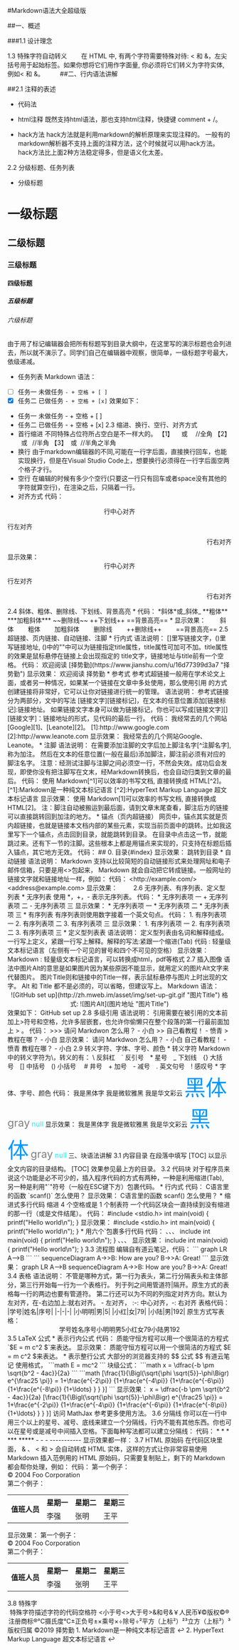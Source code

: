 #Markdown语法大全超级版

##一、概述

###1.1 设计理念
 
1.3 特殊字符自动转义
  在 HTML 中, 有两个字符需要特殊对待: < 和 &，左尖括号用于起始标签。如果你想将它们用作字面量, 你必须将它们转义为字符实体, 例如&lt; 和 &amp;。
  
##二、行内语法讲解
    
##2.1 注释的表述 

* 代码法


    ><div style='display: none'>
    >哈哈我是注释，不会在浏览器中显示。 
    ></div>

* html注释
既然支持html语法，那也支持html注释，快捷键 comment + /。

<!--哈哈我是注释，不会在浏览器中显示。-->
<!--
哈哈我是多段注释，
不会在浏览器中显示。
    -->
    
* hack方法
hack方法就是利用markdown的解析原理来实现注释的。
一般有的markdown解析器不支持上面的注释方法，这个时候就可以用hack方法。
hack方法比上面2种方法稳定得多，但是语义化太差。

[//]: # (哈哈我是最强注释，不会在浏览器中显示。)
[^_^]: # (哈哈我是最萌注释，不会在浏览器中显示。)
[//]: <> (哈哈我是注释，不会在浏览器中显示。)
[comment]: <> (哈哈我是注释，不会在浏览器中显示。)

2.2 分级标题、任务列表
* 分级标题
# 一级标题
## 二级标题
### 三级标题
#### 四级标题
##### 五级标题
###### 六级标题  <!--最多6级标题-->
由于用了标记编辑器会把所有标题写到目录大纲中，在这里写的演示标题也会列进去，所以就不演示了。同学们自己在编辑器中观察，很简单，一级标题字号最大，依级递减。
* 任务列表
Markdown 语法：
- [ ] 任务一 未做任务 `- + 空格 + [ ]`
- [x] 任务二 已做任务 `- + 空格 + [x]`
效果如下：
*  任务一 未做任务 - + 空格 + [ ]
*  任务二 已做任务 - + 空格 + [x]
2.3 缩进、换行、空行、对齐方式
* 首行缩进
不同特殊占位符所占空白是不一样大的。
【1】 &emsp;或&#8195; //全角
【2】 &ensp;或&#8194; //半角
【3】 &nbsp;或&#160;  //半角之半角
* 换行
由于markdown编辑器的不同,可能在一行字后面，直接换行回车，也能实现换行，但是在Visual Studio Code上，想要换行必须得在一行字后面空两个格子才行。
* 空行
在编辑的时候有多少个空行(只要这一行只有回车或者space没有其他的字符就算空行)，在渲染之后，只隔着一行。
* 对齐方式
代码：
<center>行中心对齐</center>
<p align="left">行左对齐</p>
<p align="right">行右对齐</p>
显示效果：
<center>行中心对齐</center>
<p align="left">行左对齐</p>
<p align="right">行右对齐</p>
2.4 斜体、粗体、删除线、下划线、背景高亮
* 代码：
*斜体*或_斜体_
**粗体**
***加粗斜体***
~~删除线~~
++下划线++
==背景高亮==
* 显示效果：
  斜体    粗体   加粗斜体   删除线   ++删除线++   ==背景高亮==
2.5 超链接、页内链接、自动链接、注脚
* 行内式
语法说明：
[]里写链接文字，()里写链接地址, ()中的""中可以为链接指定title属性，title属性可加可不加。title属性的效果是鼠标悬停在链接上会出现指定的 title文字，链接地址与title前有一个空格。
代码：
欢迎阅读 [择势勤](https://www.jianshu.com/u/16d77399d3a7 "择势勤")
显示效果：
欢迎阅读 择势勤
* 参考式
参考式超链接一般用在学术论文上面，或者另一种情况，如果某一个链接在文章中多处使用，那么使用引用 的方式创建链接将非常好，它可以让你对链接进行统一的管理。
语法说明：
参考式链接分为两部分，文中的写法 [链接文字][链接标记]，在文本的任意位置添加[链接标记]:链接地址。
如果链接文字本身可以做为链接标记，你也可以写成[链接文字][]
[链接文字]：链接地址的形式，见代码的最后一行。
代码：
我经常去的几个网站[Google][1]、[Leanote][2]。
[1]:http://www.google.com 
[2]:http://www.leanote.com
显示效果：
我经常去的几个网站Google、Leanote。
* 注脚
语法说明：
在需要添加注脚的文字后加上脚注名字[^注脚名字],称为加注。 然后在文本的任意位置(一般在最后)添加脚注，脚注前必须有对应的脚注名字。
注意：经测试注脚与注脚之间必须空一行，不然会失效。成功后会发现，即使你没有把注脚写在文末，经Markdown转换后，也会自动归类到文章的最后。
代码：
使用 Markdown[^1]可以效率的书写文档, 直接转换成 HTML[^2]。
[^1]:Markdown是一种纯文本标记语言
[^2]:HyperText Markup Language 超文本标记语言
显示效果：
使用 Markdown[1]可以效率的书写文档, 直接转换成 HTML[2]。
注：脚注自动被搬运到最后面，请到文章末尾查看，脚注后方的链接可以直接跳转回到加注的地方。
* 锚点（页内超链接）
网页中，锚点其实就是页内超链接，也就是链接本文档内部的某些元素，实现当前页面中的跳转。比如我这里写下一个锚点，点击回到目录，就能跳转到目录。 在目录中点击这一节，就能跳过来。还有下一节的注脚。这些根本上都是用锚点来实现的，只支持在标题后插入锚点，其它地方无效。
代码：
## 0. 目录{#index}
显示效果：
跳转到目录
* 自动链接
语法说明：
Markdown 支持以比较简短的自动链接形式来处理网址和电子邮件信箱，只要是用<>包起来， Markdown 就会自动把它转成链接。一般网址的链接文字就和链接地址一样，例如：
代码：
&lt;http://example.com/&gt; &emsp;&emsp; 
&lt;address@example.com&gt;
显示效果：
<http://example.com/>   
<address@example.com>
2.6 无序列表、有序列表、定义型列表
*  无序列表  
使用 *，+，- 表示无序列表。
代码：
* 无序列表项 一
+ 无序列表项 二
- 无序列表项 三
显示效果：
* 无序列表项 一
* 无序列表项 二
* 无序列表项 三
* 有序列表
有序列表则使用数字接着一个英文句点。
代码：
1. 有序列表项 一
2. 有序列表项 二
3. 有序列表项 三
显示效果：
1. 有序列表项 一
2. 有序列表项 二
3. 有序列表项 三
* 定义型列表表
语法说明：
定义型列表由名词和解释组成。一行写上定义，紧跟一行写上解释。解释的写法:紧跟一个缩进(Tab)
代码
:   轻量级文本标记语言（左侧有一个可见的冒号和四个不可见的空格）
显示效果：
Markdown
:   轻量级文本标记语言，可以转换成html，pdf等格式
2.7 插入图像
语法中图片Alt的意思是如果图片因为某些原因不能显示，就用定义的图片Alt文字来代替图片。 图片Title则和链接中的Title一样，表示鼠标悬停与图片上时出现的文字。 Alt 和 Title 都不是必须的，可以省略，但建议写上。
Markdown 语法：
<center>  <!--开始居中对齐-->
![GitHub set up](http://zh.mweb.im/asset/img/set-up-git.gif "图片Title")
格式: ![图片Alt](图片地址 "图片Title")
</center> <!--结束居中对齐-->
效果如下：
GitHub set up
2.8 多级引用
语法说明：
引用需要在被引用的文本前加上>符号和空格，允许多层嵌套，也允许你偷懒只在整个段落的第一行最前面加上 > 。
代码：
>>> 请问 Markdwon 怎么用？ - 小白
>> 自己看教程！ - 愤青
> 教程在哪？ - 小白
显示效果：
请问 Markdwon 怎么用？ - 小白
自己看教程！ - 愤青
教程在哪？ - 小白
2.9 转义字符、字体、字号、颜色
* 转义字符
Markdown中的转义字符为\，转义的有：
\ 反斜杠 ` 反引号 * 星号 _ 下划线 {} 大括号 [] 中括号 () 小括号  # 井号 + 加号 - 减号 . 英文句号 ! 感叹号
* 字体、字号、颜色
代码：
<font face="黑体">我是黑体字</font>
<font face="微软雅黑">我是微软雅黑</font>
<font face="STCAIYUN">我是华文彩云</font>
<font color=#0099ff size=12 face="黑体">黑体</font>
<font color=gray size=5>gray</font>
<font color=#00ffff size=3>null</font>
显示效果：
<font face="黑体">我是黑体字</font>
<font face="微软雅黑">我是微软雅黑</font>
<font face="STCAIYUN">我是华文彩云</font>
<font color=#0099ff size=12 face="黑体">黑体</font>
<font color=gray size=5>gray</font>
<font color=#00ffff size=3>null</font>
三、块语法讲解
3.1 内容目录
在段落中填写 [TOC] 以显示全文内容的目录结构。
[TOC]
效果参见最上方的目录。
3.2 代码块
对于程序员来说这个功能是必不可少的，插入程序代码的方式有两种，一种是利用缩进(Tab), 另一种是利用"`"符号（一般在ESC键下方）包裹代码。
* 行内式
代码：
C语言里的函数 `scanf()` 怎么使用？
显示效果：
C语言里的函数 scanf() 怎么使用？
* 缩进式多行代码
缩进 4 个空格或是 1 个制表符
一个代码区块会一直持续到没有缩进的那一行（或是文件结尾）。
代码：
#include &lt;stdio.h&gt;
int main(void)
{
    printf(&#34;Hello world\n&#34;);
}
显示效果：
#include &lt;stdio.h&gt;
int main(void)
{
    printf(&#34;Hello world\n&#34;);
}
* 用六个`包裹多行代码
代码：
、、、
include <stdio.h>
int main(void)
{
printf("Hello world\n");
}
、、、
显示效果：
include <stdio.h>
int main(void)
{
printf("Hello world\n");
}
3.3 流程图
编辑自有道云笔记，代码：
```
graph LR
A-->B
```
```
sequenceDiagram
A->>B: How are you?
B->>A: Great!
```
显示效果：
graph LR
A-->B
sequenceDiagram
A->>B: How are you?
B->>A: Great!
3.4 表格
语法说明：
不管是哪种方式，第一行为表头，第二行分隔表头和主体部分，第三行开始每一行为一个表格行。
列于列之间用管道符|隔开。原生方式的表格每一行的两边也要有管道符。
第二行还可以为不同的列指定对齐方向。默认为左对齐，在-右边加上:就右对齐。
 - 左对齐， :-: 中心对齐，-: 右对齐
表格代码：
|学号|姓名|序号|
|-|-|-|
|小明明|男|5|
|小红|女|79|
|小陆|男|192|
原生方式写表格：
<center>
学号姓名序号小明明男5小红女79小陆男192
</center>
3.5 LaTeX 公式
* 表示行内公式
代码：
质能守恒方程可以用一个很简洁的方程式 `$E = m c^2 $`来表达。
显示效果：
质能守恒方程可以用一个很简洁的方程式 $E = m c^2 $来表达。
*  表示整行公式
大部分的浏览器支持的
$$ 公式 $$
有道云笔记 使用格式，
```math
E = mc^2
```
块级公式：
```math
x = \dfrac{-b \pm \sqrt{b^2 - 4ac}}{2a} 
```
```math
[\frac{1}{\Bigl(\sqrt{\phi \sqrt{5}}-\phi\Bigr) e^{\frac25 \pi}} =
1+\frac{e^{-2\pi}} {1+\frac{e^{-4\pi}} {1+\frac{e^{-6\pi}}
{1+\frac{e^{-8\pi}} {1+\ldots} } } }]
```
显示效果：
x = \dfrac{-b \pm \sqrt{b^2 - 4ac}}{2a} 
[\frac{1}{\Bigl(\sqrt{\phi \sqrt{5}}-\phi\Bigr) e^{\frac25 \pi}} =
1+\frac{e^{-2\pi}} {1+\frac{e^{-4\pi}} {1+\frac{e^{-6\pi}}
{1+\frac{e^{-8\pi}} {1+\ldots} } } }]
访问 MathJax 参考更多使用方法。
3.6 分隔线
你可以在一行中用三个以上的星号、减号、底线来建立一个分隔线，行内不能有其他东西。你也可以在星号或是减号中间插入空格。下面每种写法都可以建立分隔线：
代码：
* * *
***
*****
- - -
-----------
显示效果都一样：
3.7 HTML 原始码
在代码区块里面， & 、 < 和 > 会自动转成 HTML 实体，这样的方式让你非常容易使用 Markdown 插入范例用的 HTML 原始码，只需要复制贴上，剩下的 Markdown 都会帮你处理，例如：
代码：
第一个例子：
<div class="footer">
© 2004 Foo Corporation
</div>
第二个例子：
<center>
<table>
<tr>
<th rowspan="2">值班人员</th>
<th>星期一</th>
<th>星期二</th>
<th>星期三</th>
</tr>
<tr>
<td>李强</td>
<td>张明</td>
<td>王平</td>
</tr>
</table>
</center>
显示效果：
第一个例子：
<div class="footer">
© 2004 Foo Corporation
</div>
第二个例子：
<center>
<table>
<tr>
<th rowspan="2">值班人员</th>
<th>星期一</th>
<th>星期二</th>
<th>星期三</th>
</tr>
<tr>
<td>李强</td>
<td>张明</td>
<td>王平</td>
</tr>
</table>
</center>
3.8 特殊字
<center>
特殊字符描述字符的代码空格符&nbsp;<小于号&lt;>大于号&gt;&和号&amp;￥人民币&yen;©版权&copy;®注册商标&reg;°C摄氏度&deg;C±正负号&plusmn;×乘号&times;÷除号&divide;²平方（上标²）&sup2;³立方（上标³）&sup3;
</center>
版权归属 ©2019 择势勤
1. 
Markdown是一种纯文本标记语言 ↩
2. 
HyperText Markup Language 超文本标记语言 ↩
